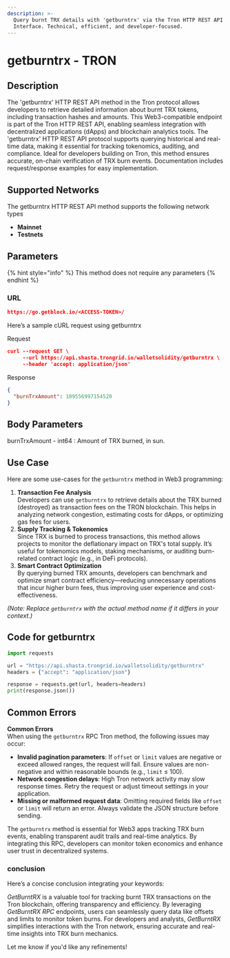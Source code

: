 ```yaml
---
description: >-
  Query burnt TRX details with 'getburntrx' via the Tron HTTP REST API
  Interface. Technical, efficient, and developer-focused.
---
```


# getburntrx - TRON

## Description

The 'getburntrx' HTTP REST API method in the Tron protocol allows developers to retrieve detailed information about burnt TRX tokens, including transaction hashes and amounts. This Web3-compatible endpoint is part of the Tron HTTP REST API, enabling seamless integration with decentralized applications (dApps) and blockchain analytics tools. The 'getburntrx' HTTP REST API protocol supports querying historical and real-time data, making it essential for tracking tokenomics, auditing, and compliance. Ideal for developers building on Tron, this method ensures accurate, on-chain verification of TRX burn events. Documentation includes request/response examples for easy implementation.

## Supported Networks

The getburntrx HTTP REST API method supports the following network types

* **Mainnet**
* **Testnets**

## Parameters

{% hint style="info" %}
This method does not require any parameters
{% endhint %}

### URL

```json
https://go.getblock.io/<ACCESS-TOKEN>/
```

Here’s a sample cURL request using getburntrx

Request

```json
curl --request GET \
     --url https://api.shasta.trongrid.io/walletsolidity/getburntrx \
     --header 'accept: application/json'
```

Response

```json
{
  "burnTrxAmount": 109556997154520
}
```

## Body Parameters

burnTrxAmount - int64 : Amount of TRX burned, in sun.

## Use Case

Here are some use-cases for the `getburntrx` method in Web3 programming:

1. **Transaction Fee Analysis**\
   Developers can use `getburntrx` to retrieve details about the TRX burned (destroyed) as transaction fees on the TRON blockchain. This helps in analyzing network congestion, estimating costs for dApps, or optimizing gas fees for users.
2. **Supply Tracking & Tokenomics**\
   Since TRX is burned to process transactions, this method allows projects to monitor the deflationary impact on TRX's total supply. It’s useful for tokenomics models, staking mechanisms, or auditing burn-related contract logic (e.g., in DeFi protocols).
3. **Smart Contract Optimization**\
   By querying burned TRX amounts, developers can benchmark and optimize smart contract efficiency—reducing unnecessary operations that incur higher burn fees, thus improving user experience and cost-effectiveness.

_(Note: Replace `getburntrx` with the actual method name if it differs in your context.)_

## Code for getburntrx

```python
import requests

url = "https://api.shasta.trongrid.io/walletsolidity/getburntrx"
headers = {"accept": "application/json"}

response = requests.get(url, headers=headers)
print(response.json())
```

## Common Errors

**Common Errors**\
When using the `getburntrx` RPC Tron method, the following issues may occur:

* **Invalid pagination parameters**: If `offset` or `limit` values are negative or exceed allowed ranges, the request will fail. Ensure values are non-negative and within reasonable bounds (e.g., `limit` ≤ 100).
* **Network congestion delays**: High Tron network activity may slow response times. Retry the request or adjust timeout settings in your application.
* **Missing or malformed request data**: Omitting required fields like `offset` or `limit` will return an error. Always validate the JSON structure before sending.

The `getburntrx` method is essential for Web3 apps tracking TRX burn events, enabling transparent audit trails and real-time analytics. By integrating this RPC, developers can monitor token economics and enhance user trust in decentralized systems.

### conclusion

Here’s a concise conclusion integrating your keywords:

_GetBurntRX_ is a valuable tool for tracking burnt TRX transactions on the Tron blockchain, offering transparency and efficiency. By leveraging _GetBurntRX RPC_ endpoints, users can seamlessly query data like offsets and limits to monitor token burns. For developers and analysts, _GetBurntRX_ simplifies interactions with the Tron network, ensuring accurate and real-time insights into TRX burn mechanics.

Let me know if you'd like any refinements!
